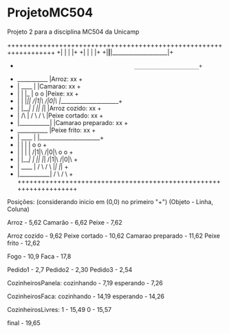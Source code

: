 # ProjetoMC504
Projeto 2 para a disciplina MC504 da Unicamp

++++++++++++++++++++++++++++++++++++++++++++++++++++++++++++++++++
+|                    |                    |                    |+
+|                    |                    |                    |+
+|____________________|____________________|____________________|+
+                                           _____________________+
+   ___________                           |Arroz:             xx +
+  |    ____   |                          |Camarao:           xx +
+  |   |    |_ |   o      o               |Peixe:             xx +
+  |   |    |_|| /|1|\  /|0|\             |______________________+
+  |   |____|  |  |_|    |_|              |Arroz cozido:      xx +
+  |     /\    |  / \    / \              |Peixe cortado:     xx +
+  |___________|                          |Camarao preparado: xx +
+   ___________                           |Peixe frito:       xx +
+  |    ____   |                          |______________________+
+  |   |    |  |   o      o                                      +
+  |   |    |  | /|1|\  /|0|\                   o       o        +
+  |   |____|  |  |_|    |_|                  /|1|\   /|0|\      +
+  |    ____   |  / \    / \                   |_|     |_|       +
+  |___________|                               / \     / \       +
++++++++++++++++++++++++++++++++++++++++++++++++++++++++++++++++++


Posições: (considerando inicio em (0,0) no primeiro "+")
(Objeto - Linha, Coluna)

Arroz   - 5,62
Camarão - 6,62
Peixe   - 7,62

Arroz cozido      - 9,62
Peixe cortado     - 10,62
Camarao preparado - 11,62
Peixe frito       - 12,62

Fogo - 10,9
Faca - 17,8

Pedido1 - 2,7
Pedido2 - 2,30
Pedido3 - 2,54

CozinheirosPanela:
cozinhando - 7,19
esperando - 7,26

CozinheirosFaca:
cozinhando - 14,19
esperando - 14,26

CozinheirosLivres:
1 - 15,49 
0 - 15,57

final - 19,65
